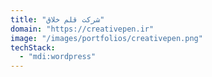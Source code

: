 ```yaml
---
title: "شرکت قلم خلاق"
domain: "https://creativepen.ir"
image: "/images/portfolios/creativepen.png"
techStack:
  - "mdi:wordpress"
---
```

